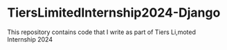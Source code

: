 # TiersLimitedInternship2024-Django
 This repository contains code that I write as part of Tiers Li,moted Internship 2024
